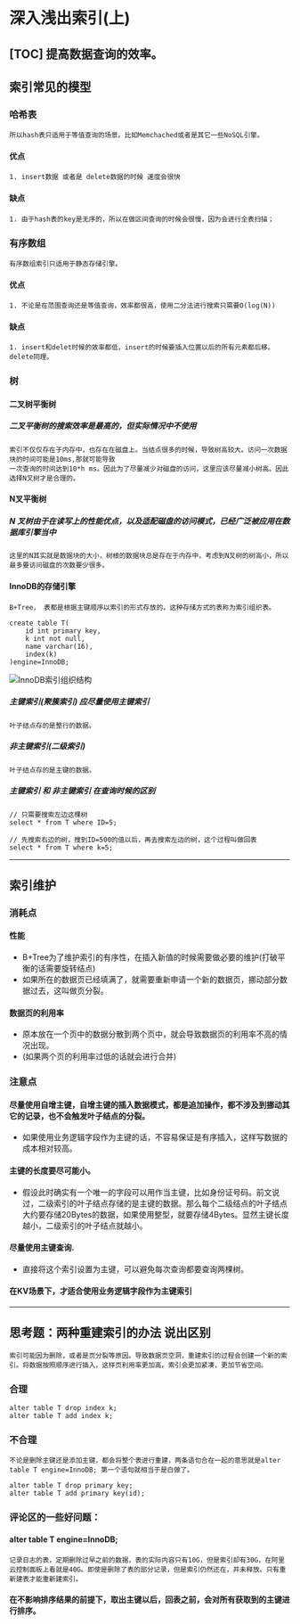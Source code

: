 # 深入浅出索引(上)

[TOC]
    提高数据查询的效率。
-----------------------------------
## 索引常见的模型
### 哈希表
    所以hash表只适用于等值查询的场景。比如Memchached或者是其它一些NoSQL引擎。
#### 优点
    1. insert数据 或者是 delete数据的时候 速度会很快
#### 缺点
    1. 由于hash表的key是无序的，所以在做区间查询的时候会很慢，因为会进行全表扫描；

### 有序数组
    有序数组索引只适用于静态存储引擎。
#### 优点
    1. 不论是在范围查询还是等值查询，效率都很高，使用二分法进行搜索只需要O(log(N))
#### 缺点
    1. insert和delet时候的效率都低，insert的时候要插入位置以后的所有元素都后移。delete同理。

### 树

#### 二叉树平衡树
##### 二叉平衡树的搜索效率是最高的，但实际情况中不使用
    索引不仅仅存在于内存中，也存在在磁盘上。当结点很多的时候，导致树高较大。访问一次数据块的时间可能是10ms,那就可能导致
    一次查询的时间达到10*h ms。因此为了尽量减少对磁盘的访问，这里应该尽量减小树高。因此选择N叉树才是合理的。

#### N叉平衡树
##### N 叉树由于在读写上的性能优点，以及适配磁盘的访问模式，已经广泛被应用在数据库引擎当中
    这里的N其实就是数据块的大小，树根的数据块总是存在于内存中，考虑到N叉树的树高小，所以最多要访问磁盘的次数要少很多。

#### InnoDB的存储引擎
    B+Tree， 表都是根据主键顺序以索引的形式存放的，这种存储方式的表称为索引组织表。

```mysql
create table T(
    id int primary key,
    k int not null,
    name varchar(16),
    index(k)
)engine=InnoDB;
```
![InnoDB索引组织结构](https://github.com/LydiaCai1203/leetcode-practice/blob/master/statics/Innodb%E7%B4%A2%E5%BC%95%E7%BB%84%E7%BB%87%E7%BB%93%E6%9E%84.jpg)

##### 主键索引(聚簇索引) 应尽量使用主键索引
    叶子结点存的是整行的数据。
##### 非主键索引(二级索引)
    叶子结点存的是主键的数据。

##### 主键索引 和 非主键索引 在查询时候的区别
```mysql
// 只需要搜索左边这棵树
select * from T where ID=5;

// 先搜索右边的树，搜到ID=500的值以后，再去搜索左边的树，这个过程叫做回表
select * from T where k=5;
```

------------------------------------------
## 索引维护

### 消耗点
#### 性能
+ B+Tree为了维护索引的有序性，在插入新值的时候需要做必要的维护(打破平衡的话需要旋转结点)
+ 如果所在的数据页已经填满了，就需要重新申请一个新的数据页，挪动部分数据过去，这叫做页分裂。
#### 数据页的利用率
+ 原本放在一个页中的数据分散到两个页中，就会导致数据页的利用率不高的情况出现。
+ (如果两个页的利用率过低的话就会进行合并)

### 注意点
#### 尽量使用自增主键，自增主键的插入数据模式，都是追加操作，都不涉及到挪动其它的记录，也不会触发叶子结点的分裂。
+ 如果使用业务逻辑字段作为主键的话，不容易保证是有序插入，这样写数据的成本相对较高。
#### 主键的长度要尽可能小。
+ 假设此时确实有一个唯一的字段可以用作当主键，比如身份证号码。前文说过，二级索引的叶子结点存储的是主键的数据。那么每个二级结点的叶子结点大约要存储20Bytes的数据，如果使用整型，就要存储4Bytes。显然主键长度越小，二级索引的叶子结点就越小。
#### 尽量使用主键查询.
+ 直接将这个索引设置为主键，可以避免每次查询都要查询两棵树。
#### 在KV场景下，才适合使用业务逻辑字段作为主键索引

------------------------------------------
## 思考题：两种重建索引的办法 说出区别
    索引可能因为删除，或者是页分裂等原因。导致数据页空洞，重建索引的过程会创建一个新的索引。将数据按照顺序进行插入，这样页利用率更加高。索引会更加紧凑，更加节省空间。
### 合理
```mysql
alter table T drop index k;
alter table T add index k;
```
### 不合理
    不论是删除主键还是添加主键，都会将整个表进行重建，两条语句合在一起的意思就是alter table T engine=InnoDB; 第一个语句就相当于是白做了。
```mysql
alter table T drop primary key;
alter table T add primary key(id);
```

### 评论区的一些好问题：
#### alter table T engine=InnoDB;
    记录日志的表，定期删除过早之前的数据，表的实际内容只有10G，但是索引却有30G，在阿里云控制面板上看就是40G。即使是删除了表的部分记录，但是索引仍然还在，并未释放。只有重新建表才能重新建索引。

#### 在不影响排序结果的前提下，取出主键以后，回表之前，会对所有获取到的主键进行排序。